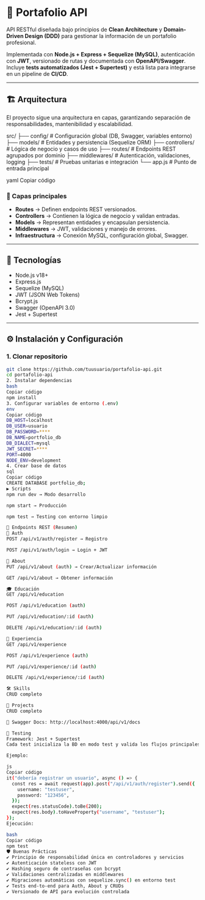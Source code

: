 # 📂 Portafolio API

API RESTful diseñada bajo principios de **Clean Architecture** y **Domain-Driven Design (DDD)** para gestionar la información de un portafolio profesional.  

Implementada con **Node.js + Express + Sequelize (MySQL)**, autenticación con **JWT**, versionado de rutas y documentada con **OpenAPI/Swagger**.  
Incluye **tests automatizados (Jest + Supertest)** y está lista para integrarse en un pipeline de **CI/CD**.

---

## 🏗️ Arquitectura

El proyecto sigue una arquitectura en capas, garantizando separación de responsabilidades, mantenibilidad y escalabilidad.

src/
├── config/ # Configuración global (DB, Swagger, variables entorno)
├── models/ # Entidades y persistencia (Sequelize ORM)
├── controllers/ # Lógica de negocio y casos de uso
├── routes/ # Endpoints REST agrupados por dominio
├── middlewares/ # Autenticación, validaciones, logging
├── tests/ # Pruebas unitarias e integración
└── app.js # Punto de entrada principal

yaml
Copiar código

### 🔹 Capas principales
- **Routes** → Definen endpoints REST versionados.  
- **Controllers** → Contienen la lógica de negocio y validan entradas.  
- **Models** → Representan entidades y encapsulan persistencia.  
- **Middlewares** → JWT, validaciones y manejo de errores.  
- **Infraestructura** → Conexión MySQL, configuración global, Swagger.  

---

## 🚀 Tecnologías

- Node.js v18+  
- Express.js  
- Sequelize (MySQL)  
- JWT (JSON Web Tokens)  
- Bcrypt.js  
- Swagger (OpenAPI 3.0)  
- Jest + Supertest  

---

## ⚙️ Instalación y Configuración

### 1. Clonar repositorio
```bash
git clone https://github.com/tuusuario/portafolio-api.git
cd portafolio-api
2. Instalar dependencias
bash
Copiar código
npm install
3. Configurar variables de entorno (.env)
env
Copiar código
DB_HOST=localhost
DB_USER=usuario
DB_PASSWORD=****
DB_NAME=portfolio_db
DB_DIALECT=mysql
JWT_SECRET=****
PORT=4000
NODE_ENV=development
4. Crear base de datos
sql
Copiar código
CREATE DATABASE portfolio_db;
▶️ Scripts
npm run dev → Modo desarrollo

npm start → Producción

npm test → Testing con entorno limpio

📌 Endpoints REST (Resumen)
🔑 Auth
POST /api/v1/auth/register → Registro

POST /api/v1/auth/login → Login + JWT

👤 About
PUT /api/v1/about (auth) → Crear/Actualizar información

GET /api/v1/about → Obtener información

🎓 Educación
GET /api/v1/education

POST /api/v1/education (auth)

PUT /api/v1/education/:id (auth)

DELETE /api/v1/education/:id (auth)

💼 Experiencia
GET /api/v1/experience

POST /api/v1/experience (auth)

PUT /api/v1/experience/:id (auth)

DELETE /api/v1/experience/:id (auth)

🛠️ Skills
CRUD completo

📜 Projects
CRUD completo

📖 Swagger Docs: http://localhost:4000/api/v1/docs

🧪 Testing
Framework: Jest + Supertest
Cada test inicializa la BD en modo test y valida los flujos principales (Auth, About, CRUDs).

Ejemplo:

js
Copiar código
it("debería registrar un usuario", async () => {
  const res = await request(app).post("/api/v1/auth/register").send({
    username: "testuser",
    password: "123456",
  });
  expect(res.statusCode).toBe(200);
  expect(res.body).toHaveProperty("username", "testuser");
});
Ejecución:

bash
Copiar código
npm test
🛡️ Buenas Prácticas
✔ Principio de responsabilidad única en controladores y servicios
✔ Autenticación stateless con JWT
✔ Hashing seguro de contraseñas con bcrypt
✔ Validaciones centralizadas en middlewares
✔ Migraciones automáticas con sequelize.sync() en entorno test
✔ Tests end-to-end para Auth, About y CRUDs
✔ Versionado de API para evolución controlada

